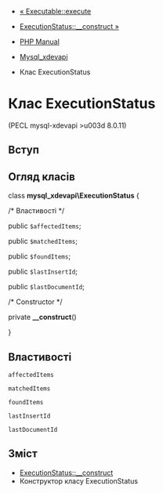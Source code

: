 - [« Executable::execute](mysql-xdevapi-executable.execute.md)
- [ExecutionStatus::\_\_construct
»](mysql-xdevapi-executionstatus.construct.md)

- [PHP Manual](index.md)
- [Mysql_xdevapi](book.mysql-xdevapi.md)
- Клас ExecutionStatus

# Клас ExecutionStatus

(PECL mysql-xdevapi \>u003d 8.0.11)

## Вступ

## Огляд класів

class **mysql_xdevapi\ExecutionStatus** {

/\* Властивості \*/

public `$affectedItems`;

public `$matchedItems`;

public `$foundItems`;

public `$lastInsertId`;

public `$lastDocumentId`;

/\* Constructor \*/

private **\_\_construct**()

}

## Властивості

`affectedItems`

`matchedItems`

`foundItems`

`lastInsertId`

`lastDocumentId`

## Зміст

- [ExecutionStatus::\_\_construct](mysql-xdevapi-executionstatus.construct.md)
- Конструктор класу ExecutionStatus
